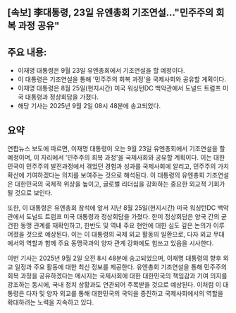 ## [속보] 李대통령, 23일 유엔총회 기조연설…"민주주의 회복 과정 공유"

## 주요 내용:
*   이재명 대통령은 9월 23일 유엔총회에서 기조연설을 할 예정이다.
*   이 대통령은 기조연설을 통해 '민주주의 회복 과정'을 국제사회와 공유할 계획이다.
*   이재명 대통령은 8월 25일(현지시간) 미국 워싱턴DC 백악관에서 도널드 트럼프 미국 대통령과 정상회담을 가졌다.
*   해당 기사는 2025년 9월 2일 08시 48분에 송고되었다.

## 요약

연합뉴스 보도에 따르면, 이재명 대통령이 오는 9월 23일 유엔총회에서 기조연설을 할 예정이며, 이 자리에서 '민주주의 회복 과정'을 국제사회와 공유할 계획이다. 이는 대한민국이 민주주의 발전과정에서 겪었던 경험과 성과를 국제사회에 알리고, 민주주의 가치 확산에 기여하겠다는 의지를 보여주는 것으로 해석된다. 이 대통령의 유엔총회 기조연설은 대한민국의 국제적 위상을 높이고, 글로벌 리더십을 강화하는 중요한 외교적 기회가 될 것으로 보인다.

또한, 이 대통령은 유엔총회 참석에 앞서 지난 8월 25일(현지시간) 미국 워싱턴DC 백악관에서 도널드 트럼프 미국 대통령과 정상회담을 가졌다. 한미 정상회담은 양국 간의 굳건한 동맹 관계를 재확인하고, 한반도 및 역내 주요 현안에 대한 심도 깊은 논의가 이루어졌을 것으로 예상된다. 이는 이 대통령의 국제 외교 활동의 일환으로, 다자 외교 무대에서의 역할과 함께 주요 동맹국과의 양자 관계 강화에도 힘쓰고 있음을 시사한다.

이번 기사는 2025년 9월 2일 오전 8시 48분에 송고되었으며, 이재명 대통령의 향후 외교 일정과 주요 활동에 대한 최신 정보를 제공한다. 유엔총회 기조연설을 통해 민주주의 회복 과정을 공유하겠다는 메시지는 국제사회에 대한 대한민국의 책임감과 기여 의지를 강조하는 동시에, 국내 정치 상황과도 연관되어 주목받을 것으로 예상된다. 이처럼 이 대통령은 다자 및 양자 외교를 통해 대한민국의 국익을 증진하고 국제사회에서의 역할을 확대하려는 노력을 지속하고 있다.